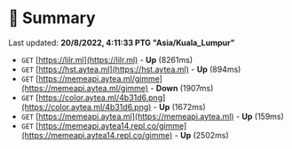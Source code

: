 # 📖 Summary
Last updated: **20/8/2022, 4:11:33 PTG "Asia/Kuala_Lumpur"**

- `GET` [https://lilr.ml](https://lilr.ml) - **Up** (8261ms)
- `GET` [https://hst.aytea.ml](https://hst.aytea.ml) - **Up** (894ms)
- `GET` [https://memeapi.aytea.ml/gimme](https://memeapi.aytea.ml/gimme) - **Down** (1907ms)
- `GET` [https://color.aytea.ml/4b31d6.png](https://color.aytea.ml/4b31d6.png) - **Up** (1672ms)
- `GET` [https://memeapi.aytea.ml](https://memeapi.aytea.ml) - **Up** (159ms)
- `GET` [https://memeapi.aytea14.repl.co/gimme](https://memeapi.aytea14.repl.co/gimme) - **Up** (2502ms)

